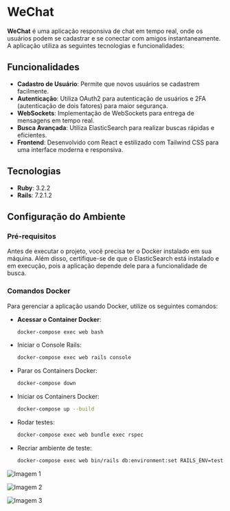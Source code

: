 # WeChat

**WeChat** é uma aplicação responsiva de chat em tempo real, onde os usuários podem se cadastrar e se conectar com amigos instantaneamente. A aplicação utiliza as seguintes tecnologias e funcionalidades:

## Funcionalidades

- **Cadastro de Usuário**: Permite que novos usuários se cadastrem facilmente.
- **Autenticação**: Utiliza OAuth2 para autenticação de usuários e 2FA (autenticação de dois fatores) para maior segurança.
- **WebSockets**: Implementação de WebSockets para entrega de mensagens em tempo real.
- **Busca Avançada**: Utiliza ElasticSearch para realizar buscas rápidas e eficientes.
- **Frontend**: Desenvolvido com React e estilizado com Tailwind CSS para uma interface moderna e responsiva.

## Tecnologias

- **Ruby**: 3.2.2
- **Rails**: 7.2.1.2

## Configuração do Ambiente

### Pré-requisitos

Antes de executar o projeto, você precisa ter o Docker instalado em sua máquina. Além disso, certifique-se de que o ElasticSearch está instalado e em execução, pois a aplicação depende dele para a funcionalidade de busca.

### Comandos Docker

Para gerenciar a aplicação usando Docker, utilize os seguintes comandos:

- **Acessar o Container Docker**:
  ```bash
  docker-compose exec web bash


- Iniciar o Console Rails:

  ```bash
  docker-compose exec web rails console

- Parar os Containers Docker:

  ```bash
  docker-compose down

- Iniciar os Containers Docker:

  ```bash
  docker-compose up --build

- Rodar testes:

  ```bash
  docker-compose exec web bundle exec rspec

- Recriar ambiente de teste:

  ```bash
  docker-compose exec web bin/rails db:environment:set RAILS_ENV=test

![Imagem 1](images/1.png)

![Imagem 2](images/2.png)

![Imagem 3](images/3.png)

